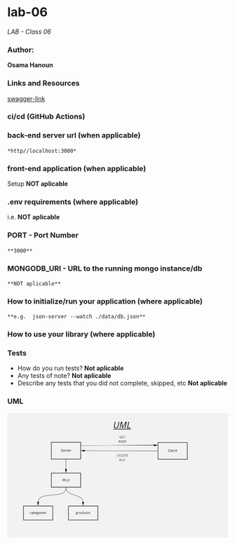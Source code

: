 # lab-06

*LAB - Class 06*

### Author: 
  **Osama Hanoun**

### Links and Resources

[swagger-link](https://app.swaggerhub.com/apis/OsamaHanoun/class-06/0.1)



### ci/cd (GitHub Actions)

### back-end server url (when applicable)
    *http//localhost:3000*
### front-end application (when applicable)
Setup
    **NOT aplicable**
### .env requirements (where applicable)
i.e.
    **NOT aplicable**

### PORT - Port Number
    **3000**
### MONGODB_URI - URL to the running mongo instance/db

    **NOT aplicable**
### How to initialize/run your application (where applicable)
    **e.g.  json-server --watch ./data/db.json**
### How to use your library (where applicable)

### Tests
* How do you run tests? **Not aplicable**
* Any tests of note? **Not aplicable**
* Describe any tests that you did not complete, skipped, etc **Not aplicable**

### UML
![lab-06-UML](asset\lab-06-UML.PNG)
